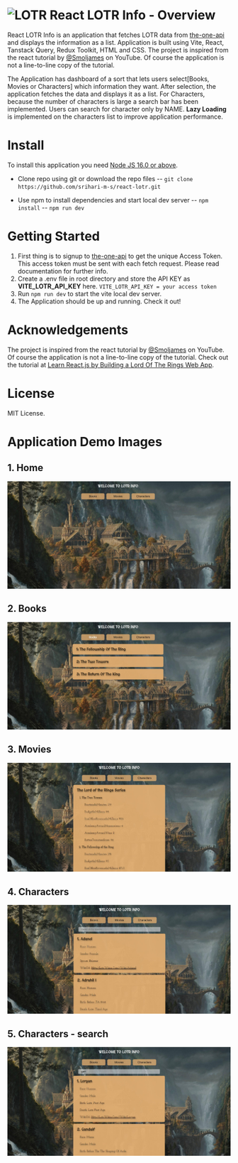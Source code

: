 # ![LOTR](https://github.com/srihari-m-s/react-lotr/blob/master/src/assets/lord-of-the-rings-logo-image_64x64.ico?raw=true)        React LOTR Info - Overview

React LOTR Info is an application that fetches LOTR data from [the-one-api](https://the-one-api.dev/) and displays the information as a list. Application is built using Vite, React, Tanstack Query, Redux Toolkit, HTML and CSS. The project is inspired from the react tutorial by [@Smoljames](https://www.youtube.com/@Smoljames) on YouTube. Of course the application is not a line-to-line copy of the tutorial. 

The Application has dashboard of a sort that lets users select[Books, Movies or Characters] which information they want. After selection, the application fetches the data and displays it as a list. For Characters, because the number of characters is large a search bar has been implemented. Users can search for character only by NAME.
**Lazy Loading** is implemented on the characters list to improve application performance.

# Install

To install this application you need [Node JS 16.0 or above](https://nodejs.org/en/download/).
- Clone repo using git or download the repo files
-- ``git clone https://github.com/srihari-m-s/react-lotr.git``

- Use npm to install dependencies and start local dev server
-- ``npm install``
-- ``npm run dev``

# Getting Started

1. First thing is to signup to [the-one-api](https://the-one-api.dev/) to get the unique Access Token. This access token must be sent with each fetch request. Please read documentation for further info. 
2. Create a .env file in root directory and store the API KEY as **VITE_LOTR_API_KEY** here.
    ``VITE_LOTR_API_KEY = your access token``
3. Run ``npm run dev`` to start the vite local dev server.
4. The Application should be up and running. Check it out!

# Acknowledgements


The project is inspired from the react tutorial by [@Smoljames](https://www.youtube.com/@Smoljames) on YouTube. Of course the application is not a line-to-line copy of the tutorial. Check out the tutorial at [Learn React.js by Building a Lord Of The Rings Web App](https://youtu.be/hRlujM-sycg).

# License

MIT License.

# Application Demo Images
## 1. Home
![Home](https://github.com/srihari-m-s/react-lotr/blob/master/images/Home.jpg?raw=true)

## 2. Books
![Books](https://github.com/srihari-m-s/react-lotr/blob/master/images/Books.jpg?raw=true)

## 3. Movies
![Movies](https://github.com/srihari-m-s/react-lotr/blob/master/images/Movies.jpg?raw=true)

## 4. Characters
![Characters](https://github.com/srihari-m-s/react-lotr/blob/master/images/Characters.jpg?raw=true)

## 5. Characters - search
![Characters](https://github.com/srihari-m-s/react-lotr/blob/master/images/Char-search.jpg?raw=true)